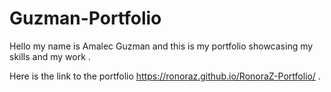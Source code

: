 # Guzman-Portfolio 

Hello my name is Amalec Guzman and this is my portfolio showcasing my skills and my work . 

Here is the link to the portfolio  https://ronoraz.github.io/RonoraZ-Portfolio/ .  


